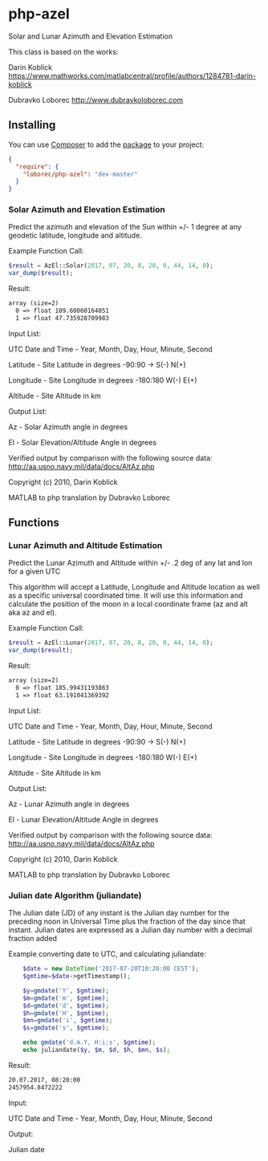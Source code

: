 php-azel
===========

Solar and Lunar Azimuth and Elevation Estimation 

This class is based on the works:

Darin Koblick https://www.mathworks.com/matlabcentral/profile/authors/1284781-darin-koblick

Dubravko Loborec http://www.dubravkoloborec.com


## Installing

You can use [Composer](http://getcomposer.org/) to add the [package](https://packagist.org/packages/loborec/zf2-message) to your project:

```json
{
  "require": {
    "loborec/php-azel": "dev-master"
  }
}
```

### Solar Azimuth and Elevation Estimation
Predict the azimuth and elevation of the Sun within +/- 1 degree at any geodetic latitude, longitude and altitude.

Example Function Call: 
```php
$result = AzEl::Solar(2017, 07, 20, 8, 20, 0, 44, 14, 0);
var_dump($result);
```
Result:
```txt
array (size=2)
  0 => float 109.60060164051
  1 => float 47.735928709983
```

Input List:
 
UTC Date and Time - Year, Month, Day, Hour, Minute, Second 

Latitude - Site Latitude in degrees -90:90 -> S(-) N(+)

Longitude - Site Longitude in degrees -180:180 W(-) E(+)

Altitude - Site Altitude in km

Output List: 

Az - Solar Azimuth angle in degrees

El - Solar Elevation/Altitude Angle in degrees

Verified output by comparison with the following source data: http://aa.usno.navy.mil/data/docs/AltAz.php

Copyright (c) 2010, Darin Koblick

MATLAB to php translation by Dubravko Loborec

## Functions
### Lunar Azimuth and Altitude Estimation
Predict the Lunar Azimuth and Altitude within +/- .2 deg of any lat and lon for a given UTC

This algorithm will accept a Latitude, Longitude and Altitude location as well as a specific universal coordinated time. It will use this information and calculate the position of the moon in a local coordinate frame (az and alt aka az and el).

Example Function Call: 
```php
$result = AzEl::Lunar(2017, 07, 20, 8, 20, 0, 44, 14, 0);
var_dump($result);
```
Result:
```txt
array (size=2)
  0 => float 185.99431193863
  1 => float 63.191041369392
```

Input List: 

UTC Date and Time - Year, Month, Day, Hour, Minute, Second

Latitude - Site Latitude in degrees -90:90 -> S(-) N(+) 

Longitude - Site Longitude in degrees -180:180 W(-) E(+) 

Altitude - Site Altitude in km

Output List: 

Az - Lunar Azimuth angle in degrees 

El - Lunar Elevation/Altitude Angle in degrees

Verified output by comparison with the following source data: http://aa.usno.navy.mil/data/docs/AltAz.php

Copyright (c) 2010, Darin Koblick

MATLAB to php translation by Dubravko Loborec

### Julian date Algorithm (juliandate)
The Julian date (JD) of any instant is the Julian day number for the preceding noon in Universal Time plus the fraction of the day since that instant. Julian dates are expressed as a Julian day number with a decimal fraction added

Example converting date to UTC, and calculating juliandate:

```php
    $date = new DateTime('2017-07-20T10:20:00 CEST');
    $gmtime=$date->getTimestamp();

    $y=gmdate('Y', $gmtime);
    $m=gmdate('m', $gmtime);
    $d=gmdate('d', $gmtime);
    $h=gmdate('H', $gmtime);
    $mn=gmdate('i', $gmtime);
    $s=gmdate('s', $gmtime);

    echo gmdate('d.m.Y, H:i:s', $gmtime);
    echo juliandate($y, $m, $d, $h, $mn, $s);
```
Result:
```txt
20.07.2017, 08:20:00
2457954.8472222
```

Input: 

UTC Date and Time - Year, Month, Day, Hour, Minute, Second

Output:

Julian date
